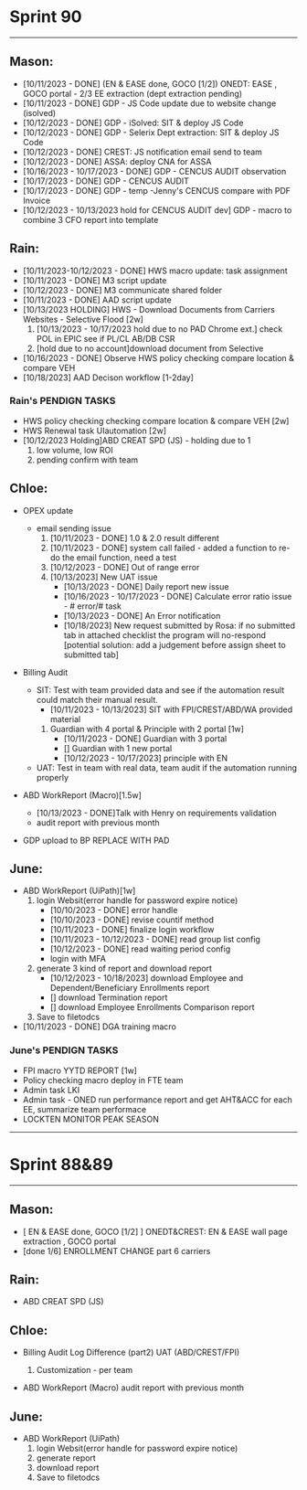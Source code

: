 # Sprint 90
---
## Mason:
- [10/11/2023 - DONE] (EN & EASE done, GOCO [1/2])  ONEDT:  EASE  , GOCO portal - 2/3 EE extraction (dept extraction pending)
- [10/11/2023 - DONE] GDP - JS Code update due to website change (isolved)
- [10/12/2023 - DONE] GDP - iSolved: SIT & deploy JS Code 
- [10/12/2023 - DONE] GDP - Selerix Dept extraction: SIT & deploy JS Code 
- [10/12/2023 - DONE] CREST: JS notification email send to team
- [10/12/2023 - DONE] ASSA: deploy CNA for ASSA
- [10/16/2023 - 10/17/2023 - DONE] GDP - CENCUS AUDIT observation
- [10/17/2023 - DONE] GDP - CENCUS AUDIT 
- [10/17/2023 - DONE] GDP - temp -Jenny's CENCUS compare with PDF Invoice
- [10/12/2023 - 10/13/2023 hold for CENCUS AUDIT dev] GDP - macro to combine 3 CFO report into template


## Rain:
- [10/11/2023-10/12/2023 - DONE] HWS macro update: task assignment
- [10/11/2023 - DONE] M3 script update
- [10/12/2023 - DONE] M3 communicate shared folder
- [10/11/2023 - DONE] AAD script update
- [10/13/2023 HOLDING] HWS - Download Documents from Carriers Websites - Selective Flood  [2w]
    1. [10/13/2023 - 10/17/2023 hold due to no PAD Chrome ext.] check POL in EPIC see if PL/CL AB/DB CSR
    2. [hold due to no account]download document from Selective
- [10/16/2023 - DONE] Observe HWS policy checking compare location & compare VEH
- [10/18/2023] AAD Decison workflow [1-2day]

### Rain's PENDIGN TASKS
- HWS policy checking checking compare location & compare VEH [2w]
- HWS Renewal task UIautomation [2w]
- [10/12/2023 Holding]ABD CREAT SPD (JS) - holding due to 1
    1. low volume, low ROI
    2. pending confirm with team


## Chloe:
- OPEX update
    - email sending issue
        1. [10/11/2023 - DONE] 1.0 & 2.0 result different
        2. [10/11/2023 - DONE] system call failed - added a function to re-do the email function, need a test
        3. [10/12/2023 - DONE] Out of range error
        4. [10/13/2023] New UAT issue
            - [10/13/2023 - DONE] Daily report new issue
            - [10/16/2023 - 10/17/2023 - DONE] Calculate error ratio issue - # error/# task
            - [10/13/2023 - DONE] An Error notification
            - [10/18/2023] New request submitted by Rosa: if no submitted tab in attached checklist the program will no-respond [potential solution: add a judgement before assign sheet to submitted tab]

- Billing Audit
    - SIT: Test with team provided data and see if the automation result could match their manual result.
        * [10/11/2023 - 10/13/2023] SIT with FPI/CREST/ABD/WA provided material
        1. Guardian with 4 portal & Principle with 2 portal [1w]
            * [10/11/2023 - DONE] Guardian with 3 portal
            * [] Guardian with 1 new portal 
            * [10/12/2023 - 10/17/2023] principle with EN
    - UAT: Test in team with real data, team audit if the automation running properly

- ABD WorkReport (Macro)[1.5w]
    - [10/13/2023 - DONE]Talk with Henry on requirements validation
    - audit report with previous month

- GDP upload to BP REPLACE WITH PAD


## June:
- ABD WorkReport (UiPath)[1w]
    1. login Websit(error handle for password expire notice)
        *  [10/10/2023 - DONE] error handle
        *  [10/10/2023 - DONE] revise countif method
        *  [10/11/2023 - DONE] finalize login workflow
        *  [10/11/2023 - 10/12/2023 - DONE] read group list config
        *  [10/12/2023 - DONE] read waiting period config
        *  login with MFA
    2. generate 3 kind of report and download report
        * [10/12/2023 - 10/18/2023] download Employee and Dependent/Beneficiary Enrollments report
        * [] download Termination report
        * [] download Employee Enrollments Comparison report
    3. Save to filetodcs
- [10/11/2023 - DONE] DGA training macro

### June's PENDIGN TASKS
- FPI macro YYTD REPORT [1w]
- Policy checking macro deploy in FTE team
- Admin task LKI
- Admin task - ONED run performance report and get AHT&ACC for each EE, summarize team performace
- LOCKTEN MONITOR PEAK SEASON



---
# Sprint 88&89
---
## Mason:
- [ EN & EASE done, GOCO [1/2] ] ONEDT&CREST: EN & EASE wall page extraction , GOCO portal
- [done 1/6] ENROLLMENT CHANGE part 6 carriers

## Rain:
- ABD CREAT SPD (JS)

## Chloe:
- Billing Audit
Log Difference (part2) UAT (ABD/CREST/FPI)
    1. Customization - per team

- ABD WorkReport (Macro)
audit report with previous month

## June:
- ABD WorkReport (UiPath)
    1. login Websit(error handle for password expire notice)
    2. generate report
    3. download report
    4. Save to filetodcs
